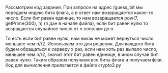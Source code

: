 Рассмотрим код задания. При запросе на адрес /guess_bit мы передаем индекс бита флага, а в ответ нам возвращается какое-то число.
Если бит равен единице, то нам возвращается pow(7, getPrime(300), n) (n дан в начале файла), если бит равен нулю то возращается случайное число
от n пополам до n.

То есть если бит равен нулю, нам никак не может вернуться число меньшее чем n//2. Используем это для решения.
Для каждого бита будем обращаться к серверу x раз, если нам хоть раз выпало число, меньшее чем n//2, значит этот бит равен единице,
в ином случае бит равен нулю. Таким образом получаем все биты флага и получаем флаг.
Код для вычисления прилагается в файле crypto2.py